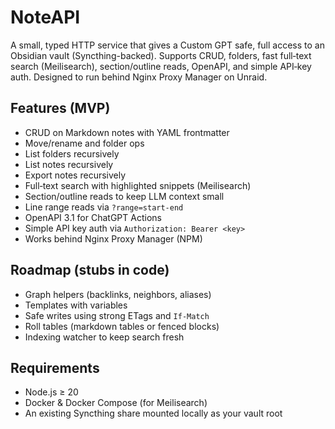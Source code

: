 # NoteAPI


A small, typed HTTP service that gives a Custom GPT safe, full access to an Obsidian vault (Syncthing-backed). Supports CRUD, folders, fast full‑text search (Meilisearch), section/outline reads, OpenAPI, and simple API‑key auth. Designed to run behind Nginx Proxy Manager on Unraid.


## Features (MVP)
- CRUD on Markdown notes with YAML frontmatter
- Move/rename and folder ops
- List folders recursively
- List notes recursively
- Export notes recursively
- Full‑text search with highlighted snippets (Meilisearch)
- Section/outline reads to keep LLM context small
- Line range reads via `?range=start-end`
- OpenAPI 3.1 for ChatGPT Actions
- Simple API key auth via `Authorization: Bearer <key>`
- Works behind Nginx Proxy Manager (NPM)


## Roadmap (stubs in code)
- Graph helpers (backlinks, neighbors, aliases)
- Templates with variables
- Safe writes using strong ETags and `If-Match`
- Roll tables (markdown tables or fenced blocks)
- Indexing watcher to keep search fresh


## Requirements
- Node.js ≥ 20
- Docker & Docker Compose (for Meilisearch)
- An existing Syncthing share mounted locally as your vault root

